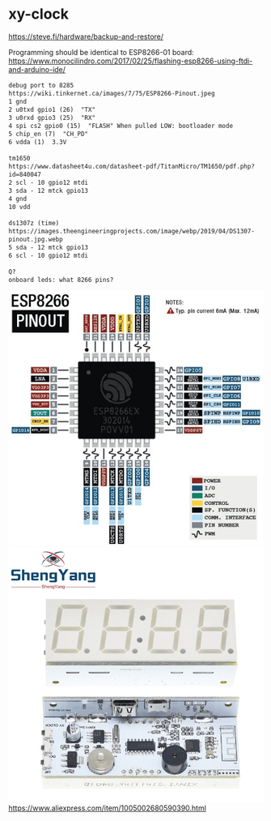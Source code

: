 # xy-clock

https://steve.fi/hardware/backup-and-restore/

Programming should be identical to ESP8266-01 board: https://www.monocilindro.com/2017/02/25/flashing-esp8266-using-ftdi-and-arduino-ide/

```
debug port to 8285
https://wiki.tinkernet.ca/images/7/75/ESP8266-Pinout.jpeg
1 gnd
2 u0txd gpio1 (26)  "TX"
3 u0rxd gpio3 (25)  "RX"
4 spi cs2 gpio0 (15)  "FLASH" When pulled LOW: bootloader mode
5 chip_en (7)  "CH_PD"
6 vdda (1)  3.3V

tm1650
https://www.datasheet4u.com/datasheet-pdf/TitanMicro/TM1650/pdf.php?id=840047
2 scl - 10 gpio12 mtdi
3 sda - 12 mtck gpio13
4 gnd
10 vdd

ds1307z (time)
https://images.theengineeringprojects.com/image/webp/2019/04/DS1307-pinout.jpg.webp
5 sda - 12 mtck gpio13
6 scl - 10 gpio12 mtdi

Q?
onboard leds: what 8266 pins?

```
![ESP8285/8266](ESP8266-Pinout.jpg)
![xy-clock](xy-clock.webp)
https://www.aliexpress.com/item/1005002680590390.html

